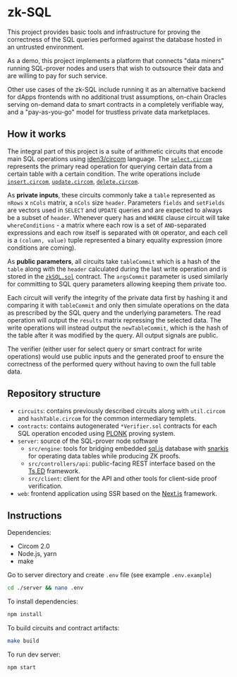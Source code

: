 # zk-SQL
This project provides basic tools and infrastructure for proving the correctness of the SQL queries performed against the database hosted in an untrusted environment.

As a demo, this project implements a platform that connects "data miners" running SQL-prover nodes and users that wish to outsource their data and are willing to pay for such service.

Other use cases of the zk-SQL include running it as an alternative backend for dApps frontends with no additional trust assumptions, on-chain Oracles serving on-demand data to smart contracts in a completely verifiable way, and a "pay-as-you-go" model for trustless private data marketplaces.

## How it works
The integral part of this project is a suite of arithmetic circuits that encode main SQL operations using [iden3/circom](https://github.com/iden3/circom) language. The [`select.circom`](https://github.com/timoth-y/zk-SQL/blob/main/server/circuits/select.circom) represents the primary read operation for querying certain data from a certain table with a certain condition. The write operations include [`insert.circom`](https://github.com/timoth-y/zk-SQL/blob/main/server/circuits/insert.circom), [`update.circom`](https://github.com/timoth-y/zk-SQL/blob/main/server/circuits/update.circom), [`delete.circom`](https://github.com/timoth-y/zk-SQL/blob/main/server/circuits/delete.circom).

As **private inputs**, these circuits commonly take a `table` represented as `nRows` x `nCols` matrix, a `nCols` size `header`. Parameters `fields` and `setFields` are vectors used in `SELECT` and `UPDATE` queries and are expected to always be a subset of `header`. Whenever query has and `WHERE` clause circuit will take `whereConditions` - a matrix where each row is a set of `AND`-separated expressions and each row itself is separated with `OR` operator, and each cell is a `(column, value)` tuple represented a binary equality expression (more conditions are coming).

As **public parameters**, all circuits take `tableCommit` which is a hash of the `table` along with the `header` calculated during the last write operation and is stored in the [`zkSQL.sol`](https://github.com/timoth-y/zk-SQL/blob/main/server/contracts/zkSQL.sol) contract. The `argsCommit` parameter is used similarly for committing to SQL query parameters allowing keeping them private too.

Each circuit will verify the integrity of the private data first by hashing it and comparing it with `tableCommit` and only then simulate operations on the data as prescribed by the SQL query and the underlying parameters. The read operation will output the `results` matrix repressing the selected data. The write operations will instead output the `newTableCommit`, which is the hash of the table after it was modified by the query. All output signals are public.

The verifier (either user for select query or smart contract for write operations) would use public inputs and the generated proof to ensure the correctness of the performed query without having to own the full table data.

## Repository structure
- `circuits`: contains previously described circuits along with `util.circom` and `hashTable.circom` for the common intermediary templets.
- `contracts`: contains autogenerated `*Verifier.sol` contracts for each SQL operation encoded using [PLONK](https://eprint.iacr.org/2019/953.pdf) proving system.
- `server`: source of the SQL-prover node software
    - `src/engine`: tools for bridging embedded [sql.js](https://github.com/sql-js/sql.js) database with [snarkjs](https://github.com/iden3/snarkjs) for operating data tables while producing ZK proofs.
    - `src/controllers/api`: public-facing REST interface based on the [Ts.ED](https://github.com/tsedio/tsed) framework.
    - `src/client`: client for the API and other tools for client-side proof verification.
- `web`: frontend application using SSR based on the [Next.js](https://github.com/vercel/next.js/) framework.

## Instructions
Dependencies:
- Circom 2.0
- Node.js, yarn
- make

Go to server directory and create `.env` file (see example `.env.example`)
```bash
cd ./server && nano .env
```

To install dependencies:
```bash
npm install
```

To build circuits and contract artifacts:
```bash
make build
```

To run dev server:
```bash
npm start
```
